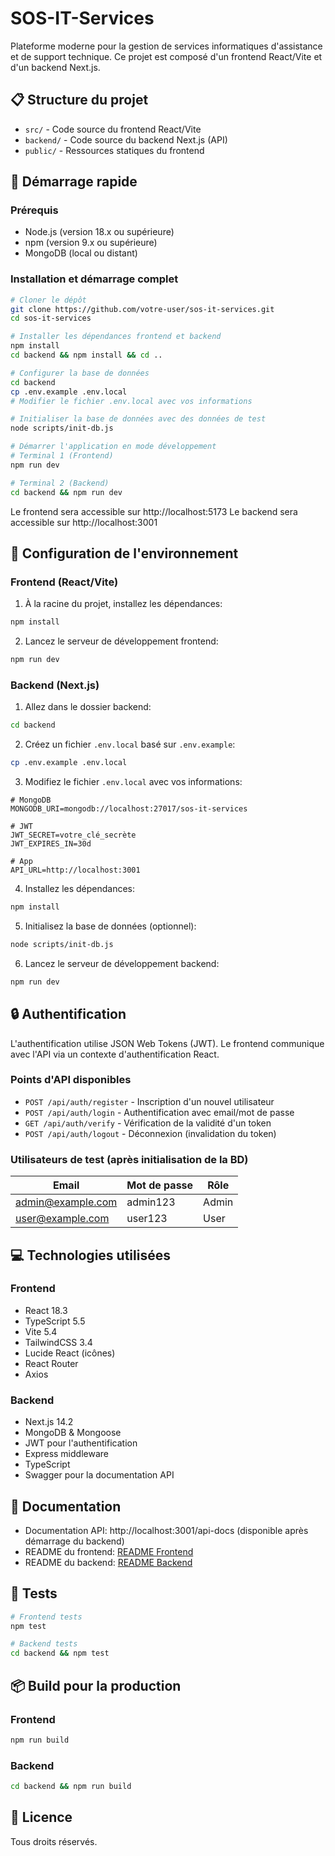 # SOS-IT-Services

Plateforme moderne pour la gestion de services informatiques d'assistance et de support technique. Ce projet est composé d'un frontend React/Vite et d'un backend Next.js.

## 📋 Structure du projet

- `src/` - Code source du frontend React/Vite
- `backend/` - Code source du backend Next.js (API)
- `public/` - Ressources statiques du frontend

## 🚀 Démarrage rapide

### Prérequis

- Node.js (version 18.x ou supérieure)
- npm (version 9.x ou supérieure)
- MongoDB (local ou distant)

### Installation et démarrage complet

```bash
# Cloner le dépôt
git clone https://github.com/votre-user/sos-it-services.git
cd sos-it-services

# Installer les dépendances frontend et backend
npm install
cd backend && npm install && cd ..

# Configurer la base de données
cd backend
cp .env.example .env.local
# Modifier le fichier .env.local avec vos informations

# Initialiser la base de données avec des données de test
node scripts/init-db.js

# Démarrer l'application en mode développement
# Terminal 1 (Frontend)
npm run dev

# Terminal 2 (Backend)
cd backend && npm run dev
```

Le frontend sera accessible sur http://localhost:5173
Le backend sera accessible sur http://localhost:3001

## 🔧 Configuration de l'environnement

### Frontend (React/Vite)

1. À la racine du projet, installez les dépendances:
```bash
npm install
```

2. Lancez le serveur de développement frontend:
```bash
npm run dev
```

### Backend (Next.js)

1. Allez dans le dossier backend:
```bash
cd backend
```

2. Créez un fichier `.env.local` basé sur `.env.example`:
```bash
cp .env.example .env.local
```

3. Modifiez le fichier `.env.local` avec vos informations:
```
# MongoDB
MONGODB_URI=mongodb://localhost:27017/sos-it-services

# JWT
JWT_SECRET=votre_clé_secrète
JWT_EXPIRES_IN=30d

# App
API_URL=http://localhost:3001
```

4. Installez les dépendances:
```bash
npm install
```

5. Initialisez la base de données (optionnel):
```bash
node scripts/init-db.js
```

6. Lancez le serveur de développement backend:
```bash
npm run dev
```

## 🔒 Authentification

L'authentification utilise JSON Web Tokens (JWT). Le frontend communique avec l'API via un contexte d'authentification React.

### Points d'API disponibles

- `POST /api/auth/register` - Inscription d'un nouvel utilisateur
- `POST /api/auth/login` - Authentification avec email/mot de passe
- `GET /api/auth/verify` - Vérification de la validité d'un token
- `POST /api/auth/logout` - Déconnexion (invalidation du token)

### Utilisateurs de test (après initialisation de la BD)

| Email              | Mot de passe | Rôle    |
|--------------------|--------------|---------|
| admin@example.com  | admin123     | Admin   |
| user@example.com   | user123      | User    |

## 💻 Technologies utilisées

### Frontend

- React 18.3
- TypeScript 5.5
- Vite 5.4
- TailwindCSS 3.4
- Lucide React (icônes)
- React Router
- Axios

### Backend

- Next.js 14.2
- MongoDB & Mongoose
- JWT pour l'authentification
- Express middleware
- TypeScript
- Swagger pour la documentation API

## 📝 Documentation

- Documentation API: http://localhost:3001/api-docs (disponible après démarrage du backend)
- README du frontend: [README Frontend](./README.md)
- README du backend: [README Backend](./backend/README.md)

## 🧪 Tests

```bash
# Frontend tests
npm test

# Backend tests
cd backend && npm test
```

## 📦 Build pour la production

### Frontend
```bash
npm run build
```

### Backend
```bash
cd backend && npm run build
```

## 📄 Licence

Tous droits réservés.